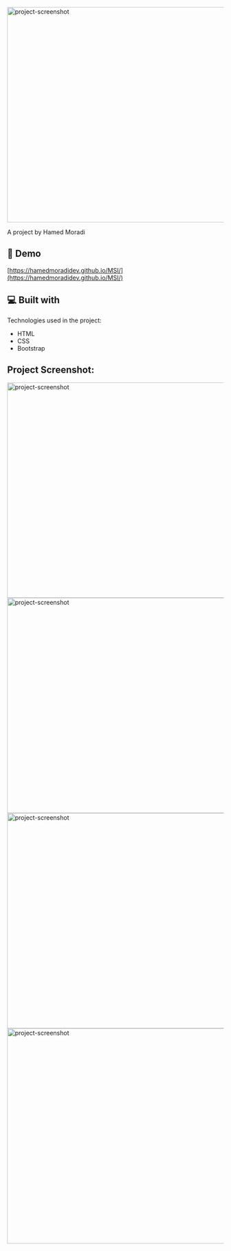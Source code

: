 <img src="https://github.com/user-attachments/assets/cc6cb010-bbbc-45f8-acdb-8e22ddd17978" alt="project-screenshot" width="1000" height="500/">

<p id="description">A project by Hamed Moradi</p>

<h2>🚀 Demo</h2>

[https://hamedmoradidev.github.io/MSI/](https://hamedmoradidev.github.io/MSI/)

<h2>💻 Built with</h2>

Technologies used in the project:

*   HTML
*   CSS
*   Bootstrap


<h2>Project Screenshot:</h2>
<img src="https://github.com/user-attachments/assets/cc6cb010-bbbc-45f8-acdb-8e22ddd17978" alt="project-screenshot" width="1000" height="500/">
<img src="https://github.com/user-attachments/assets/b3b69f24-4156-4f31-99bc-7861ea99d6d1" alt="project-screenshot" width="1000" height="500/">
<img src="https://github.com/user-attachments/assets/d4565715-7202-4648-8b57-c096fc41d178" alt="project-screenshot" width="1000" height="500/">
<img src="https://github.com/user-attachments/assets/ac847456-0174-4cee-a019-4bdba53fe133" alt="project-screenshot" width="1000" height="500/">




  
  
